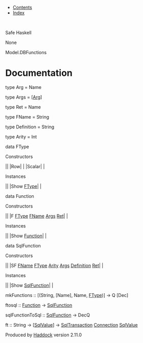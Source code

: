-   [Contents](index.html)
-   [Index](doc-index.html)

 

Safe Haskell

None

Model.DBFunctions

Documentation
=============

type Arg = Name

type Args = [[Arg](Model-DBFunctions.html#t:Arg)]

type Ret = Name

type FName = String

type Definition = String

type Arity = Int

data FType

Constructors

||
|Row| |
|Scalar| |

Instances

||
|Show [FType](Model-DBFunctions.html#t:FType)| |

data Function

Constructors

||
|F [FType](Model-DBFunctions.html#t:FType) [FName](Model-DBFunctions.html#t:FName) [Args](Model-DBFunctions.html#t:Args) [Ret](Model-DBFunctions.html#t:Ret)| |

Instances

||
|Show [Function](Model-DBFunctions.html#t:Function)| |

data SqlFunction

Constructors

||
|SF [FName](Model-DBFunctions.html#t:FName) [FType](Model-DBFunctions.html#t:FType) [Arity](Model-DBFunctions.html#t:Arity) [Args](Model-DBFunctions.html#t:Args) [Definition](Model-DBFunctions.html#t:Definition) [Ret](Model-DBFunctions.html#t:Ret)| |

Instances

||
|Show [SqlFunction](Model-DBFunctions.html#t:SqlFunction)| |

mkFunctions :: [(String, [Name], Name, [FType](Model-DBFunctions.html#t:FType))] -\> Q [Dec]

ftosql :: [Function](Model-DBFunctions.html#t:Function) -\> [SqlFunction](Model-DBFunctions.html#t:SqlFunction)

sqlFunctionToSql :: [SqlFunction](Model-DBFunctions.html#t:SqlFunction) -\> DecQ

ft :: String -\> [[SqlValue](Data-SqlTransaction.html#t:SqlValue)] -\> [SqlTransaction](Data-SqlTransaction.html#t:SqlTransaction) [Connection](Data-SqlTransaction.html#t:Connection) [SqlValue](Data-SqlTransaction.html#t:SqlValue)

Produced by [Haddock](http://www.haskell.org/haddock/) version 2.11.0
